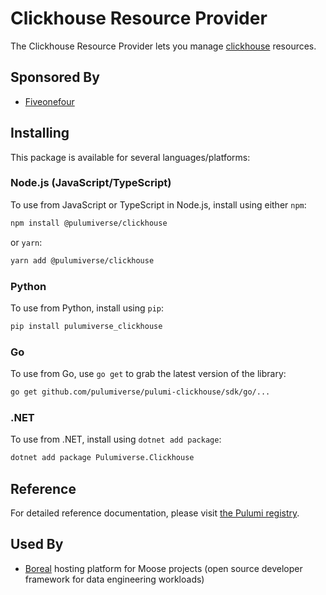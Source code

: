 # Clickhouse Resource Provider

The Clickhouse Resource Provider lets you manage [clickhouse](https://www.pulumi.com/registry/packages/clickhouse/) resources.

## Sponsored By

* [Fiveonefour](https://www.fiveonefour.com/)

## Installing

This package is available for several languages/platforms:

### Node.js (JavaScript/TypeScript)

To use from JavaScript or TypeScript in Node.js, install using either `npm`:

```bash
npm install @pulumiverse/clickhouse
```

or `yarn`:

```bash
yarn add @pulumiverse/clickhouse
```

### Python

To use from Python, install using `pip`:

```bash
pip install pulumiverse_clickhouse
```

### Go

To use from Go, use `go get` to grab the latest version of the library:

```bash
go get github.com/pulumiverse/pulumi-clickhouse/sdk/go/...
```

### .NET

To use from .NET, install using `dotnet add package`:

```bash
dotnet add package Pulumiverse.Clickhouse
```

## Reference

For detailed reference documentation, please visit [the Pulumi registry](https://www.pulumi.com/registry/packages/clickhouse/api-docs/).

## Used By

* [Boreal](https://commercial-hosting-web.vercel.app) hosting platform for Moose projects (open source developer framework for data engineering workloads)
